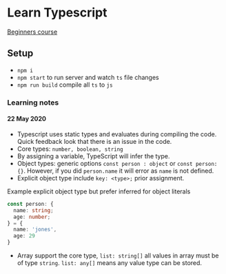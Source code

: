 # Learn Typescript

[Beginners course](https://www.youtube.com/watch?v=BwuLxPH8IDs)

## Setup

- `npm i`
- `npm start` to run server and watch `ts` file changes
- `npm run build` compile all `ts` to `js`

### Learning notes

#### 22 May 2020

- Typescript uses static types and evaluates during compiling the code. Quick feedback look that there is an issue in the code.
- Core types: `number, boolean, string`
- By assigning a variable, TypeScript will infer the type.
- Object types: generic options `const person : object` or `const person: {}`. However, if you did `person.name` it will error as `name` is not defined.
- Explicit object type include `key: <type>;` prior assignment.

Example explicit object type but prefer inferred for object literals

```typescript
const person: { 
  name: string;
  age: number; 
} = {
  name: 'jones',
  age: 29
}
```

- Array support the core type, `list: string[]` all values in array must be of type `string`. `list: any[]` means any value type can be stored.